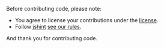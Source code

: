 Before contributing code, please note:

* You agree to license your contributions under the [license](LICENSE).
* Follow [jshint](http://eslint.org/docs/rules/) [see our rules](.jshintrc).

And thank you for contributing code.